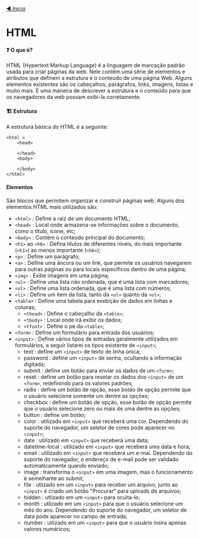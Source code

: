 [◀️ *Início*](https://github.com/LeiteEduardo/Estudos)
# HTML

#### ❓ O que é?
HTML (Hypertext Markup Language) é a linguagem de marcação padrão usada para criar páginas da web. Nele contém uma série de elementos e atributos que definem a estrutura e o conteúdo de uma página Web. Alguns elementos existentes são os cabeçalhos, parágrafos, links, imagens, listas e muito mais. É uma maneira de descrever a estrutura e o conteúdo para que os navegadores da web possam exibi-la corretamente.

#### 🏗️ Estrutura
A estrutura básica do HTML é a seguinte: 
```
<html >
    <head>

    </head>
    <body>
    
    </body>
</html>
```

#### Elementos
São blocos que permitem organizar e construir páginas web. Alguns dos elementos HTML mais utilizados são:

- ``` <html> ``` : Define a raiz de um documento HTML;
- ``` <head> ``` : Local onde armazena-se informações sobre o documento, como o título, ícone, etc;
- ``` <body> ``` : Contém o conteúdo principal do documento;
- ``` <h1> ``` ao ``` <h6> ``` : Defina títulos de diferentes níveis, do mais importante (```<h1>```) ao menos importante (```<h6>```);
- ``` <p> ``` : Define um parágrafo;
- ``` <a> ``` : Define uma âncora ou um link, que permite os usuários navegarem para outras páginas ou para locais específicos dentro de uma página;
- ``` <img> ``` : Exibe imagens em uma página;
- ``` <ul> ``` : Define uma lista não ordenada, que é uma lista com marcadores;
- ``` <ol> ``` : Define uma lista ordenada, que é uma lista com números;
- ``` <li> ``` : Define um item da lista, tanto da ``` <ul> ``` quanto da ``` <ol> ```;
- ``` <table> ``` : Define uma tabela para exebição de dados em linhas e colunas;
  - ``` <thead> ``` : Define o cabeçalho da ``` <table> ```;
  - ``` <tbody> ``` : Local onde irá exibir os dados;
  - ``` <tfoot> ``` : Define o pé da ``` <table> ```;
- ``` <form> ``` : Define um formulário para entrada dos usuários;
- ``` <input> ``` : Define vários tipos de entradas geralmente utilizados em formulários, a seguir listarei os tipos existente de ``` <input> ```;
  - text : define um ``` <input> ``` de texto de linha única;
  - password : define um ``` <input> ``` de senha, ocultando a informação digitada;
  - submit :  define um botão para enviar os dados de um ``` <form> ```;
  - reset :  define um botão para resetar os dados dos ``` <input> ``` de um ``` <form> ```, redefinindo para os valores padrões;
  - radio : define um botão de opção, esse botão de opção permite que o usuário selecione somente um dentre as opções;
  - checkbox : define um botão de opção, esse botão de opção permite que o usuário selecione zero ou mais de uma dentre as opções;
  - button : define um botão;
  - color : utilizado em ``` <input> ``` que receberá uma cor. Dependendo do suporte do navegador, um seletor de cores pode aparecer no ``` <input> ```;
  - date : utilizado em ``` <input> ``` que receberá uma data;
  - datetime-local : utilizado em ``` <input> ``` que receberá uma data e hora;
  - email : utilizado em ``` <input> ``` que receberá um e-mai. Dependendo do suporte do navegador, o endereço de e-mail pode ser validado automaticamente quando enviado;
  - image : transforma o ``` <input> ``` em uma imagem, mas o funcionamento é semelhante ao submit;
  - file : utlizado em um ``` <input> ``` para receber um arquivo, junto ao ``` <input> ``` é criado um botão "Procurar" para uploads de arquivos;
  - hidden : utlizado em um ``` <input> ``` para oculta-lo;
  - month : utlizado em um ``` <input> ``` para que o usuário selecione um mês do ano. Dependendo do suporte do navegador, um seletor de data pode aparecer no campo de entrada;
  - number : utlizado em um ``` <input> ``` para que o usuário insira apenas valores numéricos;